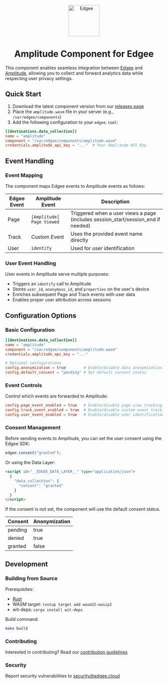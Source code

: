 <div align="center">
<p align="center">
  <a href="https://www.edgee.cloud">
    <picture>
      <source media="(prefers-color-scheme: dark)" srcset="https://cdn.edgee.cloud/img/component-dark.svg">
      <img src="https://cdn.edgee.cloud/img/component.svg" height="100" alt="Edgee">
    </picture>
  </a>
</p>
</div>


<h1 align="center">Amplitude Component for Edgee</h1>

This component enables seamless integration between [Edgee](https://www.edgee.cloud) and [Amplitude](https://amplitude.com), allowing you to collect and forward analytics data while respecting user privacy settings.

## Quick Start

1. Download the latest component version from our [releases page](../../releases)
2. Place the `amplitude.wasm` file in your server (e.g., `/var/edgee/components`)
3. Add the following configuration to your `edgee.toml`:

```toml
[[destinations.data_collection]]
name = "amplitude"
component = "/var/edgee/components/amplitude.wasm"
credentials.amplitude_api_key = "..."  # Your Amplitude API Key
```

## Event Handling

### Event Mapping
The component maps Edgee events to Amplitude events as follows:

| Edgee Event | Amplitude Event | Description |
|-------------|----------------|-------------|
| Page        | `[Amplitude] Page Viewed` | Triggered when a user views a page (includes session_start/session_end if needed) |
| Track       | Custom Event | Uses the provided event name directly |
| User        | `identify` | Used for user identification |

### User Event Handling
User events in Amplitude serve multiple purposes:
- Triggers an `identify` call to Amplitude
- Stores `user_id`, `anonymous_id`, and `properties` on the user's device
- Enriches subsequent Page and Track events with user data
- Enables proper user attribution across sessions

## Configuration Options

### Basic Configuration
```toml
[[destinations.data_collection]]
name = "amplitude"
component = "/var/edgee/components/amplitude.wasm"
credentials.amplitude_api_key = "..."

# Optional configurations
config.anonymization = true        # Enable/disable data anonymization
config.default_consent = "pending" # Set default consent status
```

### Event Controls
Control which events are forwarded to Amplitude:
```toml
config.page_event_enabled = true   # Enable/disable page view tracking
config.track_event_enabled = true  # Enable/disable custom event tracking
config.user_event_enabled = true   # Enable/disable user identification
```

### Consent Management
Before sending events to Amplitude, you can set the user consent using the Edgee SDK: 
```javascript
edgee.consent("granted");
```

Or using the Data Layer:
```html
<script id="__EDGEE_DATA_LAYER__" type="application/json">
  {
    "data_collection": {
      "consent": "granted"
    }
  }
</script>
```

If the consent is not set, the component will use the default consent status.

| Consent | Anonymization |
|---------|---------------|
| pending | true          |
| denied  | true          |
| granted | false         |


## Development

### Building from Source
Prerequisites:
- [Rust](https://www.rust-lang.org/tools/install)
- WASM target: `rustup target add wasm32-wasip2`
- wit-deps: `cargo install wit-deps`

Build command:
```bash
make build
```

### Contributing
Interested in contributing? Read our [contribution guidelines](./CONTRIBUTING.md)

### Security
Report security vulnerabilities to [security@edgee.cloud](mailto:security@edgee.cloud)
